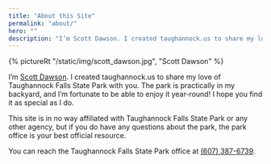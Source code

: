 ```yaml
---
title: "About this Site"
permalink: "about/"
hero: ""
description: "I’m Scott Dawson. I created taughannock.us to share my love of Taughannock Falls State Park with you. The park is practically in my backyard, and I’m fortunate to be able to enjoy it year-round! I hope you find it as special as I do."
---
```


{% pictureRt "/static/img/scott_dawson.jpg", "Scott Dawson" %}

I’m [Scott Dawson](http://scottpdawson.com/). I created taughannock.us to share my love of Taughannock Falls State Park with you. The park is practically in my backyard, and I’m fortunate to be able to enjoy it year-round! I hope you find it as special as I do.

This site is in no way affiliated with Taughannock Falls State Park or any other agency, but if you do have any questions about the park, the park office is your best official resource. 

You can reach the Taughannock Falls State Park office at <a href="tel:607-387-6739">(607) 387-6739</a>.

